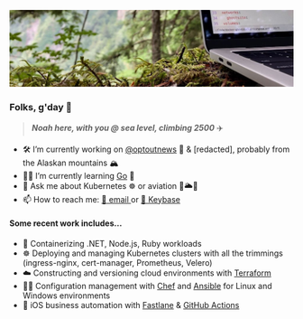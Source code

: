 ![Coding in woods header image](cover.jpeg)
### Folks, g'day 👋

> ***Noah here, with you @ sea level, climbing 2500*** ✈️

- 🛠 I’m currently working on [@optoutnews](https://github.com/optoutnews) 📰 & [redacted], probably from the Alaskan mountains 🏔
- 🧑‍💻 I’m currently learning [Go](https://go.dev) 💨
- 💬 Ask me about Kubernetes ☸️ or aviation 🛫🌥🛬
- 📫 How to reach me: [📧 email ](public@noahsbwilliams.com) or [🔑 Keybase](https://keybase.io/noahsbwilliams)

#### Some recent work includes...

- 🐳 Containerizing .NET, Node.js, Ruby workloads
- ☸️ Deploying and managing Kubernetes clusters with all the trimmings (ingress-nginx, cert-manager, Prometheus, Velero)
- ☁️ Constructing and versioning cloud environments with [Terraform](https://terraform.io) 
- 🧑‍🍳 Configuration management with [Chef](https://chef.io) and [Ansible](https://www.ansible.com) for Linux and Windows environments
- 📱 iOS business automation with [Fastlane](https://fastlane.tools) & [GitHub Actions](https://github.com/features/actions)
